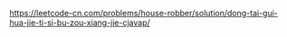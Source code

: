 https://leetcode-cn.com/problems/house-robber/solution/dong-tai-gui-hua-jie-ti-si-bu-zou-xiang-jie-cjavap/
